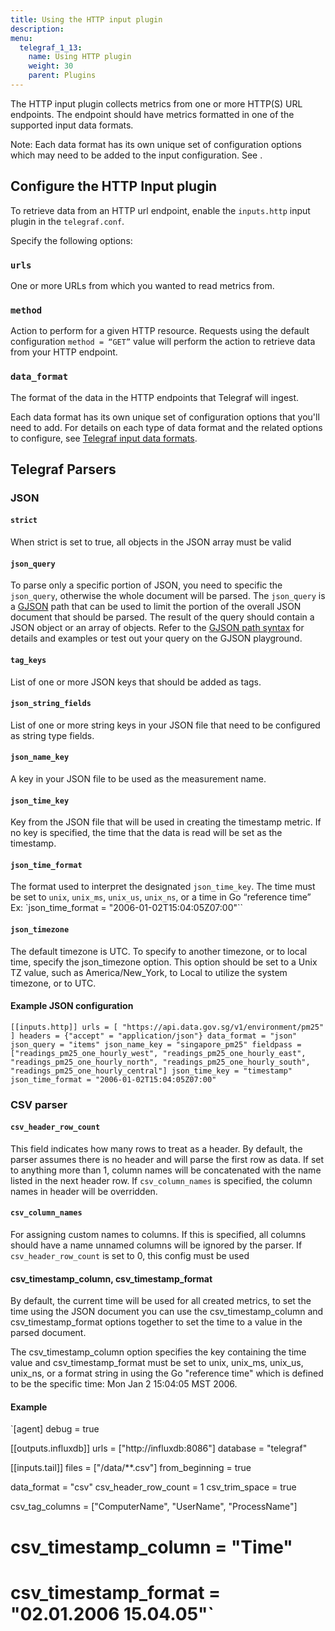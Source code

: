 ```yaml
---
title: Using the HTTP input plugin
description:
menu:
  telegraf_1_13:
    name: Using HTTP plugin
    weight: 30
    parent: Plugins
---
```


The HTTP input plugin collects metrics from one or more HTTP(S) URL endpoints. The endpoint should have metrics formatted in one of the supported input data formats.

Note: Each data format has its own unique set of configuration options which may need to be added to the input configuration. See <data format link>.

## Configure the HTTP Input plugin
To retrieve data from an HTTP url endpoint, enable the `inputs.http` input plugin in the `telegraf.conf`.

Specify the following options:

### `urls`
One or more URLs from which you wanted to read metrics from.

### `method`
Action to perform for a given HTTP resource. Requests using the default configuration `method = “GET”` value will perform the action to retrieve data from your HTTP endpoint.

### `data_format`
The format of the data in the HTTP endpoints that Telegraf will ingest.

Each data format has its own unique set of configuration options that you'll need to add. For details on each type of data format and the related options to configure, see [Telegraf input data formats](telegraf/v1.13/data_formats/input/).


## Telegraf Parsers

### JSON

#### `strict`
When strict is set to true, all objects in the JSON array must be valid

#### `json_query`
To parse only a specific portion of JSON, you need to specific the `json_query`, otherwise the whole document will be parsed.  The `json_query` is a [GJSON](https://github.com/tidwall/gjson) path that can be used to limit the portion of the overall JSON document that should be parsed. The result of the query should contain a JSON object or an array of objects.
Refer to the [GJSON path syntax](https://github.com/tidwall/gjson#path-syntax) for details and examples or test out your query on the GJSON playground.


#### `tag_keys`
List of one or more JSON keys that should be added as tags.

#### `json_string_fields`
List of one or more string keys in your JSON file that need to be configured as string type fields.

#### `json_name_key`
A key in your JSON file to be used as the measurement name.

#### `json_time_key`
Key from the JSON file that will be used in creating the timestamp metric.  If no key is specified, the time that the data is read will be set as the timestamp.

#### `json_time_format`
The format used to interpret the designated `json_time_key`.  The time must be set to `unix`, `unix_ms`, `unix_us`, `unix_ns`, or a time in Go “reference time”
Ex: `json_time_format = "2006-01-02T15:04:05Z07:00"``

#### `json_timezone`
The default timezone is UTC. To specify to another timezone, or to local time, specify the json_timezone option. This option should be set to a Unix TZ value, such as America/New_York, to Local to utilize the system timezone, or to UTC.


#### Example JSON configuration

``[[inputs.http]]
  urls = [
    "https://api.data.gov.sg/v1/environment/pm25"
  ]
  headers = {"accept" = "application/json"}
  data_format = "json"
  json_query = "items"
  json_name_key = "singapore_pm25"
  fieldpass = ["readings_pm25_one_hourly_west", "readings_pm25_one_hourly_east", "readings_pm25_one_hourly_north", "readings_pm25_one_hourly_south", "readings_pm25_one_hourly_central"]
  json_time_key = "timestamp"
  json_time_format = "2006-01-02T15:04:05Z07:00"``


### CSV parser

#### `csv_header_row_count`
This field indicates how many rows to treat as a header. By default, the parser assumes there is no header and will parse the first row as data. If set to anything more than 1, column names will be concatenated with the name listed in the next header row. If `csv_column_names` is specified, the column names in header will be overridden.

#### `csv_column_names`
For assigning custom names to columns. If this is specified, all columns should have a name unnamed columns will be ignored by the parser.  If `csv_header_row_count` is set to 0, this config must be used

#### csv_timestamp_column, csv_timestamp_format
By default, the current time will be used for all created metrics, to set the time using the JSON document you can use the csv_timestamp_column and csv_timestamp_format options together to set the time to a value in the parsed document.

The csv_timestamp_column option specifies the key containing the time value and csv_timestamp_format must be set to unix, unix_ms, unix_us, unix_ns, or a format string in using the Go "reference time" which is defined to be the specific time: Mon Jan 2 15:04:05 MST 2006.

#### Example
`[agent]
  debug = true

[[outputs.influxdb]]
  urls = ["http://influxdb:8086"]
  database = "telegraf"

[[inputs.tail]]
  files = ["/data/**.csv"]
  from_beginning = true

  data_format = "csv"
  csv_header_row_count = 1
  csv_trim_space = true

  csv_tag_columns = ["ComputerName", "UserName", "ProcessName"]

#   csv_timestamp_column = "Time"
#   csv_timestamp_format = "02.01.2006 15.04.05"`
